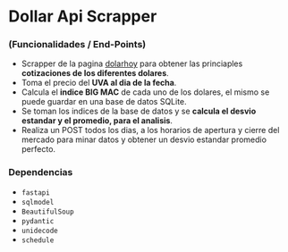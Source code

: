 # Dollar Api Scrapper

### (Funcionalidades / End-Points)

- Scrapper de la pagina [dolarhoy](https://dolarhoy.com/) para obtener las princiaples **cotizaciones de los diferentes dolares**.
- Toma el precio del **UVA al dia de la fecha**.
- Calcula el **indice BIG MAC** de cada uno de los dolares, el mismo se puede guardar en una base de datos SQLite.
- Se toman los indices de la base de datos y se **calcula el desvio estandar y el promedio, para el analisis**.
- Realiza un POST todos los dias, a los horarios de apertura y cierre del mercado para minar datos y obtener un desvio estandar promedio perfecto.

### Dependencias

- `fastapi`
- `sqlmodel`
- `BeautifulSoup`
- `pydantic`
- `unidecode`
- `schedule`
